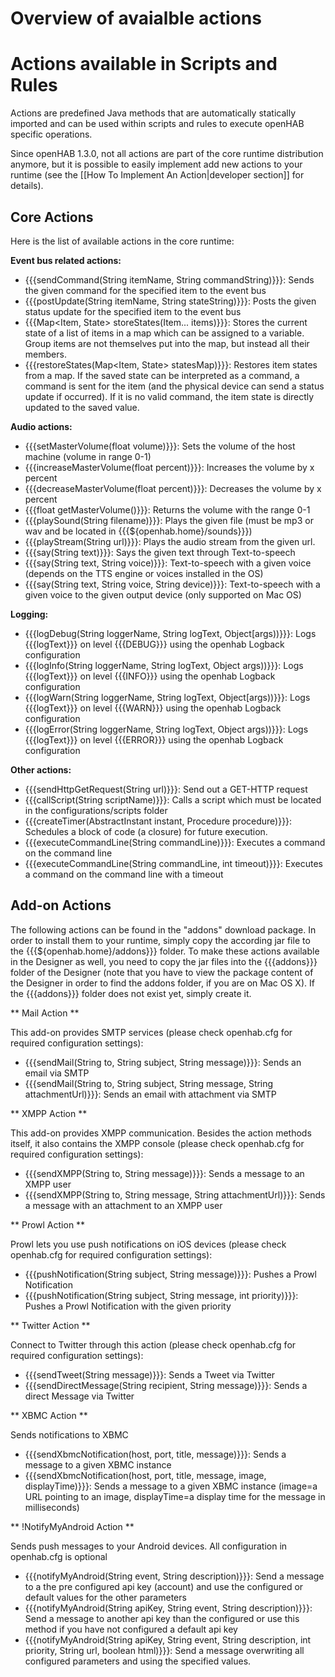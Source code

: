 # Overview of avaialble actions

# Actions available in Scripts and Rules

Actions are predefined Java methods that are automatically statically imported and can be used within scripts and rules to execute openHAB specific operations.

Since openHAB 1.3.0, not all actions are part of the core runtime distribution anymore, but it is possible to easily implement add new actions to your runtime (see the [[How To Implement An Action|developer section]] for details).

## Core Actions

Here is the list of available actions in the core runtime:

**Event bus related actions:**
- {{{sendCommand(String itemName, String commandString)}}}: Sends the given command for the specified item to the event bus
- {{{postUpdate(String itemName, String stateString)}}}: Posts the given status update for the specified item to the event bus
- {{{Map<Item, State> storeStates(Item... items)}}}: Stores the current state of a list of items in a map which can be assigned to a variable. Group items are not themselves put into the map, but instead all their members.
- {{{restoreStates(Map<Item, State> statesMap)}}}: Restores item states from a map. If the saved state can be interpreted as a command, a command is sent for the item (and the physical device can send a status update if occurred). If it is no valid command, the item state is directly updated to the saved value.

**Audio actions:**
- {{{setMasterVolume(float volume)}}}: Sets the volume of the host machine (volume in range 0-1)
- {{{increaseMasterVolume(float percent)}}}: Increases the volume by x percent
- {{{decreaseMasterVolume(float percent)}}}: Decreases the volume by x percent
- {{{float getMasterVolume()}}}: Returns the volume with the range 0-1
- {{{playSound(String filename)}}}: Plays the given file (must be mp3 or wav and be located in {{{${openhab.home}/sounds}}})
- {{{playStream(String url)}}}: Plays the audio stream from the given url.
- {{{say(String text)}}}: Says the given text through Text-to-speech
- {{{say(String text, String voice)}}}: Text-to-speech with a given voice (depends on the TTS engine or voices installed in the OS)
- {{{say(String text, String voice, String device)}}}: Text-to-speech with a given voice to the given output device (only supported on Mac OS)

**Logging:**
- {{{logDebug(String loggerName, String logText, Object[args))}}}: Logs {{{logText}}} on level {{{DEBUG}}} using the openhab Logback configuration
- {{{logInfo(String loggerName, String logText, Object[](]) args))}}}: Logs {{{logText}}} on level {{{INFO}}} using the openhab Logback configuration
- {{{logWarn(String loggerName, String logText, Object[args))}}}: Logs {{{logText}}} on level {{{WARN}}} using the openhab Logback configuration
- {{{logError(String loggerName, String logText, Object[](]) args))}}}: Logs {{{logText}}} on level {{{ERROR}}} using the openhab Logback configuration

**Other actions:**
- {{{sendHttpGetRequest(String url)}}}: Send out a GET-HTTP request
- {{{callScript(String scriptName)}}}: Calls a script which must be located in the configurations/scripts folder
- {{{createTimer(AbstractInstant instant, Procedure procedure)}}}: Schedules a block of code (a closure) for future execution.
- {{{executeCommandLine(String commandLine)}}}: Executes a command on the command line
- {{{executeCommandLine(String commandLine, int timeout)}}}: Executes a command on the command line with a timeout


## Add-on Actions

The following actions can be found in the "addons" download package. In order to install them to your runtime, simply copy the according jar file to the {{{${openhab.home}/addons}}} folder.
To make these actions available in the Designer as well, you need to copy the jar files into the {{{addons}}} folder of the Designer (note that you have to view the package content of the Designer in order to find the addons folder, if you are on Mac OS X). If the {{{addons}}} folder does not exist yet, simply create it.

** Mail Action **

This add-on provides SMTP services (please check openhab.cfg for required configuration settings):
- {{{sendMail(String to, String subject, String message)}}}: Sends an email via SMTP
- {{{sendMail(String to, String subject, String message, String attachmentUrl)}}}: Sends an email with attachment via SMTP

** XMPP Action **

This add-on provides XMPP communication. Besides the action methods itself, it also contains the XMPP console (please check openhab.cfg for required configuration settings):
- {{{sendXMPP(String to, String message)}}}: Sends a message to an XMPP user
- {{{sendXMPP(String to, String message, String attachmentUrl)}}}: Sends a message with an attachment to an XMPP user

** Prowl Action **

Prowl lets you use push notifications on iOS devices (please check openhab.cfg for required configuration settings):
- {{{pushNotification(String subject, String message)}}}: Pushes a Prowl Notification
- {{{pushNotification(String subject, String message, int priority)}}}: Pushes a Prowl Notification with the given priority

** Twitter Action **

Connect to Twitter through this action (please check openhab.cfg for required configuration settings):
- {{{sendTweet(String message)}}}: Sends a Tweet via Twitter
- {{{sendDirectMessage(String recipient, String message)}}}: Sends a direct Message via Twitter

** XBMC Action **

Sends notifications to XBMC
- {{{sendXbmcNotification(host, port, title, message)}}}: Sends a message to a given XBMC instance
- {{{sendXbmcNotification(host, port, title, message, image, displayTime)}}}: Sends a message to a given XBMC instance (image=a URL pointing to an image, displayTime=a display time for the message in milliseconds)

** !NotifyMyAndroid Action **

Sends push messages to your Android devices. All configuration in openhab.cfg is optional
- {{{notifyMyAndroid(String event, String description)}}}: Send a message to a the pre configured api key (account) and use the configured or default values for the other parameters
- {{{notifyMyAndroid(String apiKey, String event, String description)}}}: Send a message to another api key than the configured or use this method if you have not configured a default api key
- {{{notifyMyAndroid(String apiKey, String event, String description, int priority, String url, boolean html)}}}: Send a message overwriting all configured parameters and using the specified values.